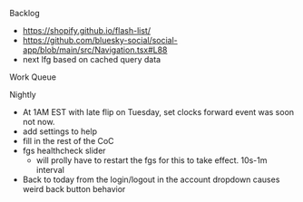 Backlog
* https://shopify.github.io/flash-list/
* https://github.com/bluesky-social/social-app/blob/main/src/Navigation.tsx#L88
* next lfg based on cached query data

Work Queue

Nightly
* At 1AM EST with late flip on Tuesday, set clocks forward event was soon not now.
* add settings to help
* fill in the rest of the CoC
* fgs healthcheck slider
  * will prolly have to restart the fgs for this to take effect. 10s-1m interval
* Back to today from the login/logout in the account dropdown causes weird back button behavior
